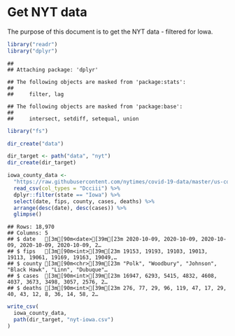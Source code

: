 Get NYT data
================

The purpose of this document is to get the NYT data - filtered for Iowa.

``` r
library("readr")
library("dplyr")
```

    ## 
    ## Attaching package: 'dplyr'

    ## The following objects are masked from 'package:stats':
    ## 
    ##     filter, lag

    ## The following objects are masked from 'package:base':
    ## 
    ##     intersect, setdiff, setequal, union

``` r
library("fs")
```

``` r
dir_create("data")

dir_target <- path("data", "nyt")
dir_create(dir_target)
```

``` r
iowa_county_data <- 
  "https://raw.githubusercontent.com/nytimes/covid-19-data/master/us-counties.csv" %>%
  read_csv(col_types = "Dcciii") %>%
  dplyr::filter(state == "Iowa") %>%
  select(date, fips, county, cases, deaths) %>%
  arrange(desc(date), desc(cases)) %>%
  glimpse()
```

    ## Rows: 18,970
    ## Columns: 5
    ## $ date   [3m[90m<date>[39m[23m 2020-10-09, 2020-10-09, 2020-10-09, 2020-10-09, 2020-10-09, 2…
    ## $ fips   [3m[90m<int>[39m[23m 19153, 19193, 19103, 19013, 19113, 19061, 19169, 19163, 19049,…
    ## $ county [3m[90m<chr>[39m[23m "Polk", "Woodbury", "Johnson", "Black Hawk", "Linn", "Dubuque"…
    ## $ cases  [3m[90m<int>[39m[23m 16947, 6293, 5415, 4832, 4608, 4037, 3673, 3498, 3057, 2576, 2…
    ## $ deaths [3m[90m<int>[39m[23m 276, 77, 29, 96, 119, 47, 17, 29, 40, 43, 12, 8, 36, 14, 58, 2…

``` r
write_csv(
  iowa_county_data,
  path(dir_target, "nyt-iowa.csv")
)
```
